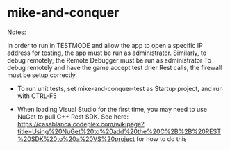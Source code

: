 # mike-and-conquer


Notes:

In order to run in TESTMODE and allow the app to open a specific IP address for testing, the app must be run as administrator.
Similarly, to  debug remotely, the Remote Debugger must be run as administrator
To debug remotely and have the game accept test drier Rest calls, the firewall must be setup correctly. 


* To run unit tests, set mike-and-conquer-test as Startup project, and run with CTRL-F5

* When loading Visual Studio for the first time, you may need to use NuGet to pull C++ Rest SDK.
See here:  https://casablanca.codeplex.com/wikipage?title=Using%20NuGet%20to%20add%20the%20C%2B%2B%20REST%20SDK%20to%20a%20VS%20project
for how to do this